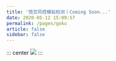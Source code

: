 ```yaml
---
title: '悟空风控模拟检测丨Coming Soon...'
date: 2020-05-12 15:09:57
permalink: /pages/goku
article: false
sidebar: false
---
```


::: center
![](/img/goku.png)
:::
